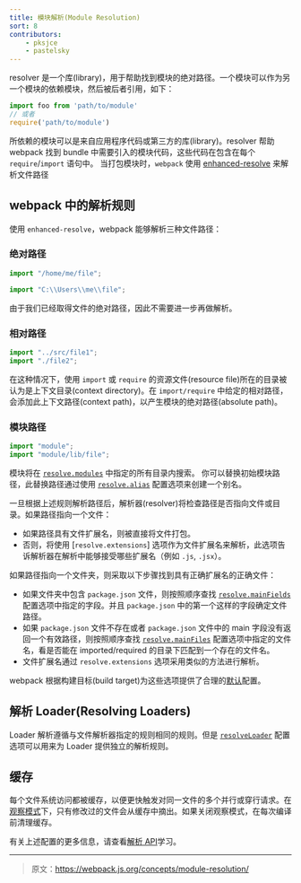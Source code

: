```yaml
---
title: 模块解析(Module Resolution)
sort: 8
contributors:
    - pksjce
    - pastelsky
---
```


resolver 是一个库(library)，用于帮助找到模块的绝对路径。一个模块可以作为另一个模块的依赖模块，然后被后者引用，如下：

```js
import foo from 'path/to/module'
// 或者
require('path/to/module')
```

所依赖的模块可以是来自应用程序代码或第三方的库(library)。resolver 帮助 webpack 找到 bundle 中需要引入的模块代码，这些代码在包含在每个 `require`/`import` 语句中。
当打包模块时，`webpack` 使用 [enhanced-resolve](https://github.com/webpack/enhanced-resolve) 来解析文件路径


## webpack 中的解析规则

使用 `enhanced-resolve`，webpack 能够解析三种文件路径：


### 绝对路径

```js
import "/home/me/file";

import "C:\\Users\\me\\file";
```

由于我们已经取得文件的绝对路径，因此不需要进一步再做解析。


### 相对路径

```js
import "../src/file1";
import "./file2";
```

在这种情况下，使用 `import` 或 `require` 的资源文件(resource file)所在的目录被认为是上下文目录(context directory)。在 `import/require` 中给定的相对路径，会添加此上下文路径(context path)，以产生模块的绝对路径(absolute path)。


### 模块路径

```js
import "module";
import "module/lib/file";
```

模块将在 [`resolve.modules`](/configuration/resolve/#resolve-modules) 中指定的所有目录内搜索。
你可以替换初始模块路径，此替换路径通过使用 [`resolve.alias`](/configuration/resolve/#resolve-alias) 配置选项来创建一个别名。

一旦根据上述规则解析路径后，解析器(resolver)将检查路径是否指向文件或目录。如果路径指向一个文件：

* 如果路径具有文件扩展名，则被直接将文件打包。
* 否则，将使用 [`resolve.extensions`] 选项作为文件扩展名来解析，此选项告诉解析器在解析中能够接受哪些扩展名（例如 `.js`, `.jsx`）。

如果路径指向一个文件夹，则采取以下步骤找到具有正确扩展名的正确文件：

* 如果文件夹中包含 `package.json` 文件，则按照顺序查找 [`resolve.mainFields`](/configuration/resolve/#resolve-mainfields) 配置选项中指定的字段。并且 `package.json` 中的第一个这样的字段确定文件路径。
* 如果 `package.json` 文件不存在或者 `package.json` 文件中的 main 字段没有返回一个有效路径，则按照顺序查找 [`resolve.mainFiles`](/configuration/resolve/#resolve-mainfiles) 配置选项中指定的文件名，看是否能在 imported/required 的目录下匹配到一个存在的文件名。
* 文件扩展名通过 `resolve.extensions` 选项采用类似的方法进行解析。

webpack 根据构建目标(build target)为这些选项提供了合理的[默认](/configuration/resolve)配置。


## 解析 Loader(Resolving Loaders)

Loader 解析遵循与文件解析器指定的规则相同的规则。但是 [`resolveLoader`](/configuration/resolve/#resolveloader) 配置选项可以用来为 Loader 提供独立的解析规则。


## 缓存

每个文件系统访问都被缓存，以便更快触发对同一文件的多个并行或穿行请求。在[观察模式](/configuration/watch/#watch)下，只有修改过的文件会从缓存中摘出。如果关闭观察模式，在每次编译前清理缓存。


有关上述配置的更多信息，请查看[解析 API](/configuration/resolve)学习。

***

> 原文：https://webpack.js.org/concepts/module-resolution/
